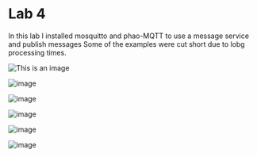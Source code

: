 # Lab 4

In this lab I installed mosquitto and phao-MQTT to use a message service and publish messages
Some of the examples were cut short due to lobg processing times.

![This is an image](https://cdn.discordapp.com/attachments/623239385177128973/954846543867953272/unknown.png)

![image](https://user-images.githubusercontent.com/78322824/159138735-c6fe3f64-4373-4796-b98b-7aa08800206c.png)

![image](https://user-images.githubusercontent.com/78322824/159138746-d7386a7c-740f-4476-9388-2ccbd6a66cef.png)

![image](https://user-images.githubusercontent.com/78322824/159138752-4cb2086a-8828-4ca0-8efc-1cd85889fab3.png)

![image](https://user-images.githubusercontent.com/78322824/159138758-0536e7dd-141e-4d8b-a4c7-145d9fef2bf4.png)

![image](https://user-images.githubusercontent.com/78322824/159138767-a7b5f611-6c28-4a16-ac7a-7ba51c16005a.png)


